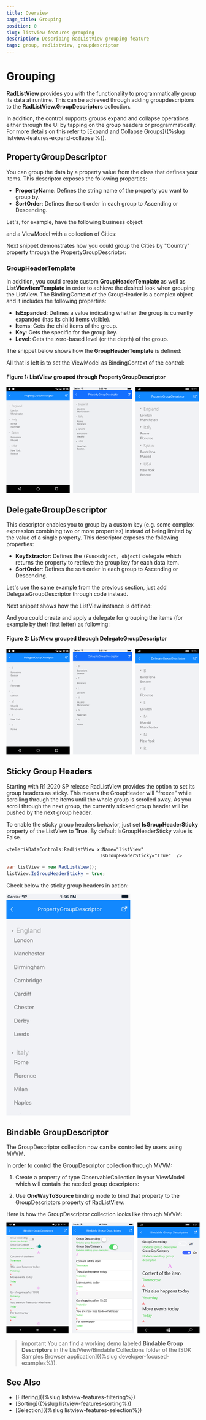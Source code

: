 ```yaml
---
title: Overview
page_title: Grouping
position: 0
slug: listview-features-grouping
description: Describing RadListView grouping feature
tags: group, radlistview, groupdescriptor
---
```


# Grouping

**RadListView** provides you with the functionality to programmatically group its data at runtime. This can be achieved through adding groupdescriptors to the **RadListView.GroupDescriptors** collection.

In addition, the control supports groups expand and collapse operations either through the UI by tapping on the group headers or programmatically. For more details on this refer to [Expand and Collapse Groups]({%slug listview-features-expand-collapse %}).

## PropertyGroupDescriptor 

You can group the data by a property value from the class that defines your items. This descriptor exposes the following properties:

- **PropertyName**: Defines the string name of the property you want to group by.
- **SortOrder**: Defines the sort order in each group to Ascending or Descending.

Let's, for example, have the following business object:

<snippet id='listview-grouping-groupdescriptors-businessobject'/>

and a ViewModel with a collection of Cities:

<snippet id='listview-grouping-propertygroupdescriptor-viewmodel' />

Next snippet demonstrates how you could group the Cities by "Country" property through the PropertyGroupDescriptor:

<snippet id='listview-grouping-propertygroupdescriptor' />

### GroupHeaderTemplate

In addition, you could create custom **GroupHeaderTemplate** as well as **ListViewItemTemplate** in order to achieve the desired look when grouping the ListView. The BindingContext of the GroupHeader is a complex object and it includes the following properties:

- **IsExpanded**: Defines a value indicating whether the group is currently expanded (has its child items visible).
- **Items**: Gets the child items of the group.
- **Key**: Gets the specific for the group key.
- **Level**: Gets the zero-based level (or the depth) of the group.

The snippet below shows how the **GroupHeaderTemplate** is defined:

<snippet id='listview-grouping-templates' />

All that is left is to set the ViewModel as BindingContext of the control:

<snippet id='listview-grouping-propertygroupdescriptor-settingviewmodel' />

#### Figure 1: ListView grouped through PropertyGroupDescriptor
![ListView Grouping](../images/listview_grouping_propertydescriptor.png)

## DelegateGroupDescriptor 

This descriptor enables you to group by a custom key (e.g. some complex expression combining two or more properties) instead of being limited by the value of a single property. This descriptor exposes the following properties:

- **KeyExtractor**: Defines the `(Func<object, object)` delegate which returns the property to retrieve the group key for each data item.
- **SortOrder**:  Defines the sort order in each group to Ascending or Descending.

Let's use the same example from the previous section, just add DelegateGroupDescriptor through code instead. 

Next snippet shows how the ListView instance is defined:

<snippet id='listview-grouping-delegategroupdescriptor' />

And you could create and apply a delegate for grouping the items (for example by their first letter) as following:

<snippet id='listview-grouping-delegategroupdescriptor-settingdelegate' />

#### Figure 2: ListView grouped through DelegateGroupDescriptor
![ListView Grouping](../images/listview_grouping_delegatedescriptor.png)

## Sticky Group Headers

Starting with R1 2020 SP release RadListView provides the option to set its group headers as sticky. This means the GroupHeader will "freeze" while scrolling through the items until the whole group is scrolled away. As you scroll through the next group, the currently sticked group header will be pushed by the next group header. 

To enable the sticky group headers behavior, just set **IsGroupHeaderSticky** property of the ListView to **True**. By default IsGroupHeaderSticky value is False.

```XAML
<telerikDataControls:RadListView x:Name="listView" 
                                  IsGroupHeaderSticky="True"  />
```
```C#
var listView = new RadListView();
listView.IsGroupHeaderSticky = true;
```

Check below the sticky group headers in action:

![ListView Sticky Group Headers](../images/listview_stickyheaders.gif)

## Bindable GroupDescriptor

The GroupDescriptor collection now can be controlled by users using MVVM.

In order to control the GroupDescriptor collection through MVVM: 

1. Create a property of type ObservableCollection<GroupDescriptorBase> in your ViewModel which will contain the needed group descriptors:
 
 <snippet id='listview-features-bindable-groupdescriptor-viewmodel' />
 
2. Use **OneWayToSource** binding mode to bind that property to the GroupDescriptors property of RadListView:

<snippet id='listview-features-bindable-groupdescriptor-xaml' />

Here is how the GroupDescriptor collection looks like through MVVM:

![GroupDescriptorsMVVM](../images/listview-features-bindable-group.png)

>important You can find a working demo labeled **Bindable Group Descriptors** in the ListView/Bindable Collections folder of the [SDK Samples Browser application]({%slug developer-focused-examples%}). 

## See Also

- [Filtering]({%slug listview-features-filtering%})
- [Sorting]({%slug listview-features-sorting%})
- [Selection]({%slug listview-features-selection%})

